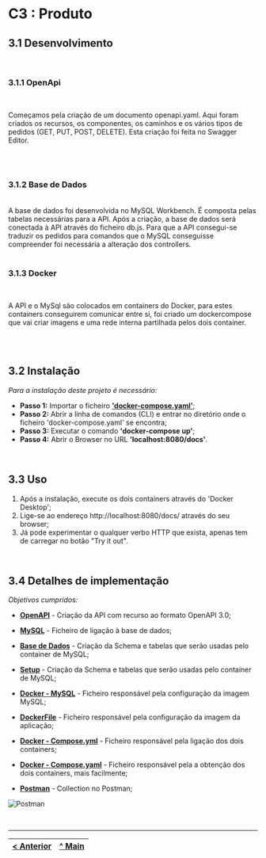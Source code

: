 # C3 : Produto


## 3.1 Desenvolvimento 
<br>

### 3.1.1 OpenApi

<br>

Começamos pela criação de um documento openapi.yaml. Aqui foram criados os recursos, os componentes, os caminhos e os vários tipos de pedidos (GET, PUT, POST, DELETE). Esta criação foi feita no Swagger Editor.

<br>
<br>

### 3.1.2 Base de Dados
<br>
A base de dados foi desenvolvida no MySQL Workbench. É composta pelas tabelas necessárias para a API. Após a criação, a base de dados será conectada à API através do ficheiro db.js. Para que a API consegui-se traduzir os pedidos para comandos que o MySQL conseguisse compreender foi necessária a alteração dos controllers.

<br>
<br>

### 3.1.3 Docker
<br>

A API e o MySql são colocados em containers do Docker, para estes containers conseguirem comunicar entre si, foi criado um dockercompose que vai criar imagens e uma rede interna partilhada pelos dois container.

<br>
<br>

## 3.2 Instalação 

_Para a instalação deste projeto é necessário:_

* **Passo 1:** Importar o ficheiro **['docker-compose.yaml'](../docker-compose.yaml)**;
* **Passo 2:** Abrir a linha de comandos (CLI) e entrar no diretório onde o ficheiro 'docker-compose.yaml' se encontra;
* **Passo 3:** Executar o comando **'docker-compose up'**;
* **Passo 4:** Abrir o Browser no URL **'localhost:8080/docs'**.

<br>

## 3.3 Uso

1. Após a instalação, execute os dois containers através do 'Docker Desktop';
2. Lige-se ao endereço http://localhost:8080/docs/ através do seu browser;
3. Já pode experimentar o qualquer verbo HTTP que exista, apenas tem de carregar no botão "Try it out".

<br>

## 3.4 Detalhes de implementação

_Objetivos cumpridos:_

* **[OpenAPI](../src/api/openapi.yaml)** - Criação da API com recurso ao formato OpenAPI 3.0;

* **[MySQL](../src/utils/db.js)** - Ficheiro de ligação à base de dados;

* **[Base de Dados](../src/database.sql)** - Criação da Schema e tabelas que serão usadas pelo container de MySQL;

* **[Setup](../src/db/setup.sh)** - Criação da Schema e tabelas que serão usadas pelo container de MySQL;

* **[Docker - MySQL](../src/dockerfile.mysql)** - Ficheiro responsável pela configuração da imagem MySQL;

* **[DockerFile](../src/dockerfile)** - Ficheiro responsável pela configuração da imagem da aplicação;

* **[Docker - Compose.yml](../src/docker-compose.yml)** - Ficheiro responsável pela ligação dos dois containers;

* **[Docker - Compose.yaml](../src/dockercompose.yaml)** - Ficheiro responsável pela a obtenção dos dois containers, mais facilmente;

* **[Postman](../)** - Collection no Postman;

![Postman](doc/images/image1.PNG)

<br>




---
[< Anterior](c2.md) | [^ Main](../../../) 
:--- | :---: 
